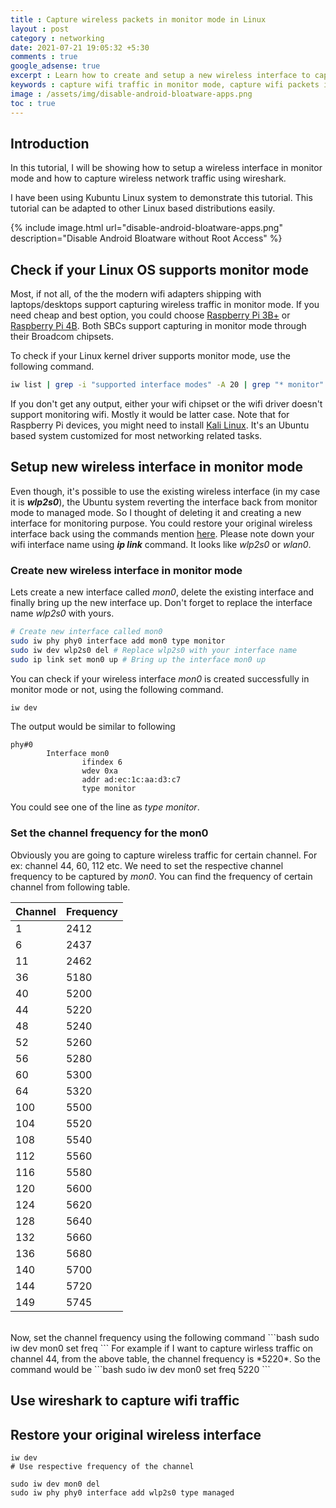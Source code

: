 ```yaml
---
title : Capture wireless packets in monitor mode in Linux
layout : post
category : networking
date: 2021-07-21 19:05:32 +5:30
comments : true
google_adsense: true
excerpt : Learn how to create and setup a new wireless interface to capture the wifi traffic in monitor mode in your Linux operating system.
keywords : capture wifi traffic in monitor mode, capture wifi packets in Linux in monitor mode, Linux wireless interface in monitor mode, wireshark capture wifi packets monitor mode, Linux commands to capture wireless packets in monitor mode, setup wireless interface to capture wireless traffic in monitor mode, wireless adapter in promiscuous or monitor mode.
image : /assets/img/disable-android-bloatware-apps.png
toc : true
---
```

## Introduction

In this tutorial, I will be showing how to setup a wireless interface in monitor mode and how to capture wireless network traffic using wireshark.

I have been using Kubuntu Linux system to demonstrate this tutorial. This tutorial can be adapted to other Linux based distributions easily.

{% include image.html url="disable-android-bloatware-apps.png" description="Disable Android Bloatware without Root Access" %}

## Check if your Linux OS supports monitor mode

Most, if not all, of the the modern wifi adapters shipping with laptops/desktops support capturing wireless traffic in monitor mode. If you need cheap and best option, you could choose [Raspberry Pi 3B+](https://amzn.to/3iv5yB2) or [Raspberry Pi 4B](https://amzn.to/3zk5tqv). Both SBCs support capturing in monitor mode through their Broadcom chipsets.

To check if your Linux kernel driver supports monitor mode, use the following command.
```bash
iw list | grep -i "supported interface modes" -A 20 | grep "* monitor"
```
If you don't get any output, either your wifi chipset or the wifi driver doesn't support monitoring wifi. Mostly it would be latter case. Note that for Raspberry Pi devices, you might need to install [Kali Linux](https://www.kali.org/docs/arm/). It's an Ubuntu based system customized for most networking related tasks.

## Setup new wireless interface in monitor mode
Even though, it's possible to use the existing wireless interface (in my case it is ***wlp2s0***), the Ubuntu system reverting the interface back from monitor mode to managed mode. So I thought of deleting it and creating a new interface for monitoring purpose. You could restore your original wireless interface back using the commands mention [here](#restore-your-original-wireless-interface). Please note down your wifi interface name using ***ip link*** command. It looks like *wlp2s0* or *wlan0*.
### Create new wireless interface in monitor mode

Lets create a new interface called *mon0*, delete the existing interface and finally bring up the new interface up. Don't forget to replace the interface name *wlp2s0* with yours.
```bash
# Create new interface called mon0
sudo iw phy phy0 interface add mon0 type monitor
sudo iw dev wlp2s0 del # Replace wlp2s0 with your interface name
sudo ip link set mon0 up # Bring up the interface mon0 up
```
You can check if your wireless interface *mon0* is created successfully in monitor mode or not, using the following command.
```bash
iw dev
```
The output would be similar to following
```
phy#0
        Interface mon0
                ifindex 6
                wdev 0xa
                addr ad:ec:1c:aa:d3:c7
                type monitor
```
You could see one of the line as *type monitor*.
### Set the channel frequency for the mon0
Obviously you are going to capture wireless traffic for certain channel. For ex: channel 44, 60, 112 etc. We need to set the respective channel frequency to be captured by *mon0*. You can find the frequency of certain channel from following table.

|Channel|Frequency|
|--|--|
|1   |2412|
|6   |2437|
|11  |2462|
|36  |5180|
|40  |5200|
|44  |5220|
|48  |5240|
|52  |5260|
|56  |5280|
|60  |5300|
|64  |5320|
|100 |5500|
|104 |5520|
|108 |5540|
|112 |5560|
|116 |5580|
|120 |5600|
|124 |5620|
|128 |5640|
|132 |5660|
|136 |5680|
|140 |5700|
|144 |5720|
|149 |5745|

<br/>
Now, set the channel frequency using the following command
```bash
sudo iw dev mon0 set freq <Channel Freq>
```
For example if I want to capture wirless traffic on channel 44, from the above table, the channel frequency is *5220*. So the command would be
```bash
sudo iw dev mon0 set freq 5220
```

## Use wireshark to capture wifi traffic

## Restore your original wireless interface
```
iw dev
# Use respective frequency of the channel
```
```
sudo iw dev mon0 del
sudo iw phy phy0 interface add wlp2s0 type managed
```
```
